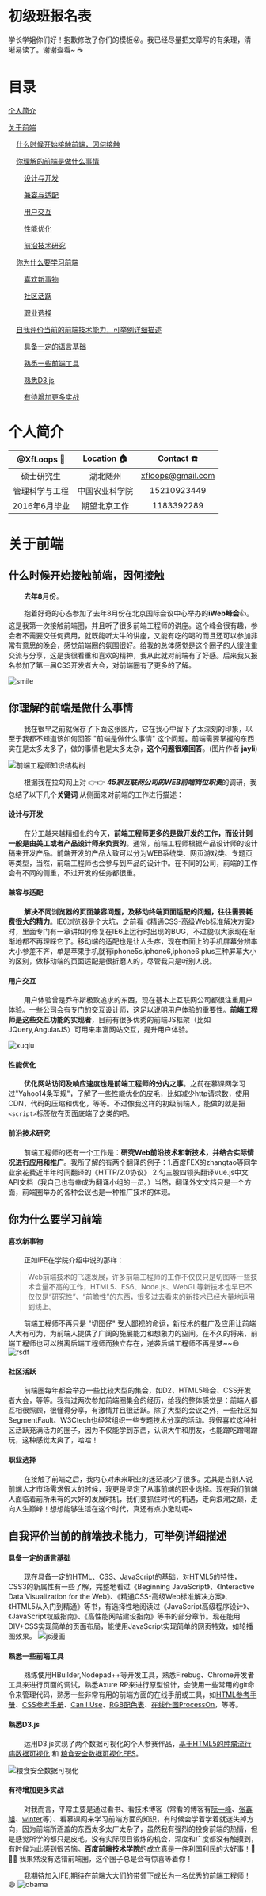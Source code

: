 初级班报名表
============

学长学姐你们好！抱歉修改了你们的模板:stuck_out_tongue_winking_eye:。我已经尽量把文章写的有条理，清晰易读了。谢谢查看~ :coffee:

目录
====
[个人简介](#个人简介)

[关于前端](#关于前端)

&nbsp;&nbsp;&nbsp;&nbsp;[什么时候开始接触前端，因何接触](#什么时候开始接触前端，因何接触)

&nbsp;&nbsp;&nbsp;&nbsp;[你理解的前端是做什么事情](#你理解的前端是做什么事情)

&nbsp;&nbsp;&nbsp;&nbsp;&nbsp;&nbsp;&nbsp;&nbsp;[设计与开发](#设计与开发)

&nbsp;&nbsp;&nbsp;&nbsp;&nbsp;&nbsp;&nbsp;&nbsp;[兼容与适配](#兼容与适配)

&nbsp;&nbsp;&nbsp;&nbsp;&nbsp;&nbsp;&nbsp;&nbsp;[用户交互](#用户交互)

&nbsp;&nbsp;&nbsp;&nbsp;&nbsp;&nbsp;&nbsp;&nbsp;[性能优化](#性能优化)

&nbsp;&nbsp;&nbsp;&nbsp;&nbsp;&nbsp;&nbsp;&nbsp;[前沿技术研究](#前沿技术研究)

&nbsp;&nbsp;&nbsp;&nbsp;[你为什么要学习前端](#你为什么要学习前端)

&nbsp;&nbsp;&nbsp;&nbsp;&nbsp;&nbsp;&nbsp;&nbsp;[喜欢新事物](#喜欢新事物)

&nbsp;&nbsp;&nbsp;&nbsp;&nbsp;&nbsp;&nbsp;&nbsp;[社区活跃](#社区活跃)

&nbsp;&nbsp;&nbsp;&nbsp;&nbsp;&nbsp;&nbsp;&nbsp;[职业选择](#职业选择)

&nbsp;&nbsp;&nbsp;&nbsp;[自我评价当前的前端技术能力，可举例详细描述](#自我评价当前的前端技术能力，可举例详细描述)

&nbsp;&nbsp;&nbsp;&nbsp;&nbsp;&nbsp;&nbsp;&nbsp;[具备一定的语言基础](#具备一定的语言基础)

&nbsp;&nbsp;&nbsp;&nbsp;&nbsp;&nbsp;&nbsp;&nbsp;[熟悉一些前端工具](#熟悉一些前端工具)

&nbsp;&nbsp;&nbsp;&nbsp;&nbsp;&nbsp;&nbsp;&nbsp;[熟悉D3.js](#熟悉D3.js)

&nbsp;&nbsp;&nbsp;&nbsp;&nbsp;&nbsp;&nbsp;&nbsp;[有待增加更多实战](#有待增加更多实战)


# 个人简介
|@XfLoops :boy:|Location :house:|Contact :phone:|
|:------:|:----:|:----:|
|硕士研究生|湖北随州|xfloops@gmail.com|
|管理科学与工程|中国农业科学院|15210923449|
|2016年6月毕业|期望北京工作|1183392289|

# 关于前端

## 什么时候开始接触前端，因何接触

&nbsp;&nbsp;&nbsp;&nbsp;&nbsp;&nbsp;&nbsp;&nbsp;**去年8月份**。

&nbsp;&nbsp;&nbsp;&nbsp;&nbsp;&nbsp;&nbsp;&nbsp;抱着好奇的心态参加了去年8月份在北京国际会议中心举办的**iWeb峰会**:thumbsup:。这是我第一次接触前端圈，并且听了很多前端工程师的讲座。这个峰会很有趣，参会者不需要交任何费用，就既能听大牛的讲座，又能有吃的喝的而且还可以参加非常有意思的晚会，感觉前端圈的氛围很好。给我的总体感觉是这个圈子的人很注重交流与分享，这是我很看重和喜欢的精神，我从此就对前端有了好感。后来我又报名参加了第一届CSS开发者大会，对前端圈有了更多的了解。

![smile](https://github.com/XfLoops/old-issues/blob/master/assets/201548192946.png?raw=true)
## 你理解的前端是做什么事情

&nbsp;&nbsp;&nbsp;&nbsp;&nbsp;&nbsp;&nbsp;&nbsp;我在很早之前就保存了下面这张图片，它在我心中留下了太深刻的印象，以至于我都不知道该如何回答
"前端是做什么事情" 这个问题。前端需要掌握的东西实在是太多太多了，做的事情也是太多太杂，**这个问题很难回答**。(图片作者 **jayli**)

![前端工程师知识结构树](https://github.com/XfLoops/old-issues/blob/master/assets/fsc.jpg?raw=true)

&nbsp;&nbsp;&nbsp;&nbsp;&nbsp;&nbsp;&nbsp;&nbsp;根据我在拉勾网上对 :point_right::point_right: ***45家互联网公司的WEB前端岗位职责***的调研，我总结了以下几个**关键词** 从侧面来对前端的工作进行描述：

#### 设计与开发

&nbsp;&nbsp;&nbsp;&nbsp;&nbsp;&nbsp;&nbsp;&nbsp;在分工越来越精细化的今天，**前端工程师更多的是做开发的工作，而设计则一般是由美工或者产品设计师来负责的**。通常，前端工程师根据产品设计师的设计稿来开发产品。前端开发的产品大致可以分为WEB系统类、网页游戏类、专题页等类型，当然，前端工程师也会参与到产品的设计中。在不同的公司，前端的工作会有不同的侧重，不过开发的任务都很重。

#### 兼容与适配

&nbsp;&nbsp;&nbsp;&nbsp;&nbsp;&nbsp;&nbsp;&nbsp;**解决不同浏览器的页面兼容问题，及移动终端页面适配的问题，往往需要耗费很大的精力**。IE6浏览器是个大坑，之前看《精通CSS-高级Web标准解决方案》时，里面专门有一章讲如何修复在IE6上运行时出现的BUG，不过貌似大家现在渐渐地都不再理睬它了。移动端的适配也是让人头疼，现在市面上的手机屏幕分辨率大小参差不齐，单是苹果手机就有iphone5s,iphone6,iphone6 plus三种屏幕大小的区别，做移动端的页面适配是很折磨人的，尽管我只是听别人说。

#### 用户交互

&nbsp;&nbsp;&nbsp;&nbsp;&nbsp;&nbsp;&nbsp;&nbsp;用户体验曾是乔布斯极致追求的东西，现在基本上互联网公司都很注重用户体验。一些公司会有专门的交互设计师，这足以说明用户体验的重要性。**前端工程师是这些交互功能的实现者**，目前有很多优秀的前端JS框架（比如JQuery,AngularJS）可用来丰富网站交互，提升用户体验。

![xuqiu](https://github.com/XfLoops/old-issues/blob/master/assets/xuqiu.png?raw=true)

#### 性能优化

&nbsp;&nbsp;&nbsp;&nbsp;&nbsp;&nbsp;&nbsp;&nbsp;**优化网站访问及响应速度也是前端工程师的分内之事**。之前在慕课网学习过"Yahoo14条军规"，了解了一些性能优化的皮毛，比如减少http请求数，使用CDN，代码的压缩和优化，等等。不过像我这样的初级前端人，能做的就是把`<script>`标签放在页面底端了之类的吧。

#### 前沿技术研究

&nbsp;&nbsp;&nbsp;&nbsp;&nbsp;&nbsp;&nbsp;&nbsp;前端工程师的还有一个工作是：**研究Web前沿技术和新技术，并结合实际情况进行应用和推广**。我所了解的有两个翻译的例子：1.百度FEX的zhangtao等同学业余花费近半年时间翻译的《HTTP/2.0协议》 2.勾三股四领头翻译Vue.js中文API文档（我自己也有幸成为翻译小组的一员。）当然，翻译外文文档只是一个方面，前端圈举办的各种会议也是一种推广技术的体现。

## 你为什么要学习前端

#### 喜欢新事物

&nbsp;&nbsp;&nbsp;&nbsp;&nbsp;&nbsp;&nbsp;&nbsp;正如IFE在学院介绍中说的那样：
> Web前端技术的飞速发展，许多前端工程师的工作不仅仅只是切图等一些技术含量不高的工作，HTML5、ES6、Node.js、WebGL等新技术也早已不仅仅是“研究性”、“前瞻性”的东西，很多过去看来的新技术已经大量地运用到线上。

&nbsp;&nbsp;&nbsp;&nbsp;&nbsp;&nbsp;&nbsp;&nbsp;前端工程师不再只是 "切图仔" 受人鄙视的命运，新技术的推广及应用让前端人大有可为，为前端人提供了广阔的施展能力和想象力的空间。在不久的将来，前端工程师也可以脱离后端工程师而独立存在，逆袭后端工程师不再是梦~~:smile:
![rsdf](https://github.com/XfLoops/old-issues/blob/master/assets/rsdf.png?raw=true)

#### 社区活跃

&nbsp;&nbsp;&nbsp;&nbsp;&nbsp;&nbsp;&nbsp;&nbsp;前端圈每年都会举办一些比较大型的集会，如D2、HTML5峰会、CSS开发者大会，等等。我有过两次参加前端圈集会的经历，给我的整体感觉是：前端人都互相很照顾，很懂得分享，有激情并且很活跃。除了大型的会议之外，一些社区如SegmentFault、W3Ctech也经常组织一些专题技术分享的活动。我很喜欢这种社区活跃充满活力的圈子，因为不仅能学到东西，认识大牛和朋友，也能蹭吃蹭喝蹭玩，这种感觉太爽了，哈哈！

#### 职业选择

&nbsp;&nbsp;&nbsp;&nbsp;&nbsp;&nbsp;&nbsp;&nbsp;在接触了前端之后，我内心对未来职业的迷茫减少了很多。尤其是当别人说前端人才市场需求很大的时候，我更是坚定了从事前端的职业选择。现在我们前端人面临着前所未有的大好的发展时机，我们要抓住时代的机遇，走向浪潮之巅，走向人生巅峰！想想能够生活在这个时代，真还有点小激动呢~

## 自我评价当前的前端技术能力，可举例详细描述

#### 具备一定的语言基础

&nbsp;&nbsp;&nbsp;&nbsp;&nbsp;&nbsp;&nbsp;&nbsp;现在具备一定的HTML、CSS、JavaScript的基础，对HTML5的特性，CSS3的新属性有一些了解，完整地看过《Beginning JavaScript》、《Interactive Data Visualization for the Web》、《精通CSS-高级Web标准解决方案》、《HTML5从入门到精通》等书，有选择性地阅读过《JavaScript高级程序设计》、《JavaScript权威指南》、《高性能网站建设指南》等书的部分章节。现在能用DIV+CSS实现简单的页面布局，能使用JavaScript实现简单的网页特效，如轮播图效果。
![js漫画](https://github.com/XfLoops/old-issues/blob/master/assets/js2.png?raw=true)

#### 熟悉一些前端工具

&nbsp;&nbsp;&nbsp;&nbsp;&nbsp;&nbsp;&nbsp;&nbsp;熟练使用HBuilder,Nodepad++等开发工具，熟悉Firebug、Chrome开发者工具来进行页面的调试，熟悉Axure RP来进行原型设计，会使用一些常用的git命令来管理代码，熟悉一些非常有用的前端方面的在线手册或工具，如[HTML参考手册](http://www.w3school.com.cn/tags/)、[CSS参考手册](http://www.css88.com/book/css/)、[Can I Use](http://caniuse.com/#tables)、[RGB配色表](http://www.wahart.com.hk/rgb.htm)、[在线作图ProcessOn](https://www.processon.com/network)，等等。

#### 熟悉D3.js

&nbsp;&nbsp;&nbsp;&nbsp;&nbsp;&nbsp;&nbsp;&nbsp;运用D3.js实现了两个数据可视化的个人参赛作品，[基于HTML5的肿瘤流行病数据可视化](http://xflcoder.cn/chart/) 和 [粮食安全数据可视化FES](http://xflcoder.cn/demo/)。

![粮食安全数据可视化](https://github.com/XfLoops/old-issues/blob/master/assets/FSE.png?raw=true)

#### 有待增加更多实战

&nbsp;&nbsp;&nbsp;&nbsp;&nbsp;&nbsp;&nbsp;&nbsp;对我而言，平常主要是通过看书、看技术博客（常看的博客有[阮一峰](http://www.ruanyifeng.com/home.html)、[张鑫旭](http://www.zhangxinxu.com/php/)、[winter](http://www.cnblogs.com/winter-cn/)等）、看慕课网来学习前端方面的知识，有时候会学着学着就迷失掉方向，因为前端所涵盖的东西太多太广太杂了，虽然我有强烈的投身前端的热情，但是感觉所学的都只是皮毛。没有实际项目锻炼的机会，深度和广度都没有触摸到，有时候为此感到很苦恼。**百度前端技术学院**的成立真是一件利国利民的大好事！:clap::clap::clap: 我果然没有选错前端圈，这个圈子总是会有惊喜等着你！

 &nbsp;&nbsp;&nbsp;&nbsp;&nbsp;&nbsp;&nbsp;&nbsp;我期待加入IFE,期待在前端大大们的带领下成长为一名优秀的前端工程师！:smile:
![obama](https://github.com/XfLoops/old-issues/blob/master/assets/abama.png?raw=true)
